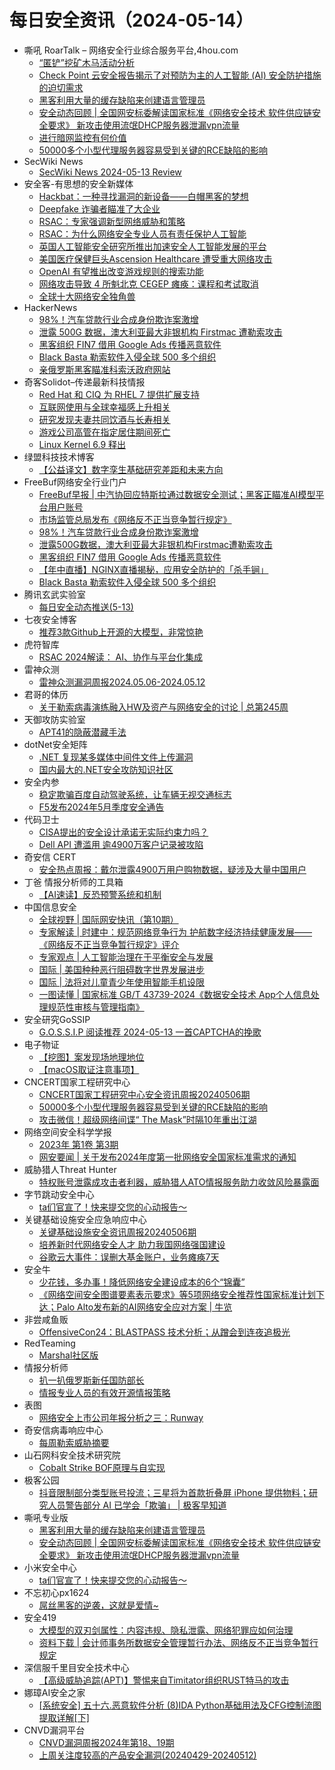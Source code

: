 # 每日安全资讯（2024-05-14）

- 嘶吼 RoarTalk – 网络安全行业综合服务平台,4hou.com
  - [“匿铲”挖矿木马活动分析](https://www.4hou.com/posts/6xkR)
  - [Check Point 云安全报告揭示了对预防为主的人工智能 (AI) 安全防护措施的迫切需求](https://www.4hou.com/posts/8zm3)
  - [黑客利用大量的缓存缺陷来创建语言管理员](https://www.4hou.com/posts/EXAg)
  - [安全动态回顾 | 全国网安标委解读国家标准《网络安全技术 软件供应链安全要求》  新攻击使用流氓DHCP服务器泄漏vpn流量](https://www.4hou.com/posts/7yl1)
  - [进行暗网监控有何价值](https://www.4hou.com/posts/rqPp)
  - [50000多个小型代理服务器容易受到关键的RCE缺陷的影响](https://www.4hou.com/posts/OXOr)
- SecWiki News
  - [SecWiki News 2024-05-13 Review](http://www.sec-wiki.com/?2024-05-13)
- 安全客-有思想的安全新媒体
  - [Hackbat：一种寻找漏洞的新设备——白帽黑客的梦想](https://www.anquanke.com/post/id/296451)
  - [Deepfake 诈骗者瞄准了大企业](https://www.anquanke.com/post/id/296448)
  - [RSAC：专家强调新型网络威胁和策略](https://www.anquanke.com/post/id/296446)
  - [RSAC：为什么网络安全专业人员有责任保护人工智能](https://www.anquanke.com/post/id/296443)
  - [英国人工智能安全研究所推出加速安全人工智能发展的平台](https://www.anquanke.com/post/id/296441)
  - [美国医疗保健巨头Ascension Healthcare 遭受重大网络攻击](https://www.anquanke.com/post/id/296438)
  - [OpenAI 有望推出改变游戏规则的搜索功能](https://www.anquanke.com/post/id/296435)
  - [网络攻击导致 4 所魁北克 CEGEP 瘫痪：课程和考试取消](https://www.anquanke.com/post/id/296433)
  - [全球十大网络安全独角兽](https://www.anquanke.com/post/id/296431)
- HackerNews
  - [98%！汽车贷款行业合成身份欺诈案激增](https://hackernews.cc/archives/52350)
  - [泄露 500G 数据，澳大利亚最大非银机构 Firstmac 遭勒索攻击](https://hackernews.cc/archives/52345)
  - [黑客组织 FIN7 借用 Google Ads 传播恶意软件](https://hackernews.cc/archives/52341)
  - [Black Basta 勒索软件入侵全球 500 多个组织](https://hackernews.cc/archives/52335)
  - [亲俄罗斯黑客瞄准科索沃政府网站](https://hackernews.cc/archives/52330)
- 奇客Solidot–传递最新科技情报
  - [Red Hat 和 CIQ 为 RHEL 7 提供扩展支持](https://www.solidot.org/story?sid=78151)
  - [互联网使用与全球幸福感上升相关](https://www.solidot.org/story?sid=78150)
  - [研究发现夫妻共同饮酒与长寿相关](https://www.solidot.org/story?sid=78149)
  - [游戏公司高管在指定居住期间死亡](https://www.solidot.org/story?sid=78148)
  - [Linux Kernel 6.9 释出](https://www.solidot.org/story?sid=78147)
- 绿盟科技技术博客
  - [【公益译文】数字孪生基础研究差距和未来方向](https://blog.nsfocus.net/rh-digital-twins/)
- FreeBuf网络安全行业门户
  - [FreeBuf早报 | 中汽协回应特斯拉通过数据安全测试；黑客正瞄准AI模型平台用户账号](https://www.freebuf.com/articles/400809.html)
  - [市场监管总局发布《网络反不正当竞争暂行规定》](https://www.freebuf.com/news/400798.html)
  - [98%！汽车贷款行业合成身份欺诈案激增](https://www.freebuf.com/news/400750.html)
  - [泄露500G数据，澳大利亚最大非银机构Firstmac遭勒索攻击](https://www.freebuf.com/news/400745.html)
  - [黑客组织 FIN7 借用 Google Ads 传播恶意软件](https://www.freebuf.com/news/400742.html)
  - [【年中直播】NGINX直播揭秘，应用安全防护的「杀手锏」](https://www.freebuf.com/news/400734.html)
  - [Black Basta 勒索软件入侵全球 500 多个组织](https://www.freebuf.com/news/400733.html)
- 腾讯玄武实验室
  - [每日安全动态推送(5-13)](https://mp.weixin.qq.com/s?__biz=MzA5NDYyNDI0MA==&mid=2651959636&idx=1&sn=fcd77c7662a52217e052da4d928b5d52&chksm=8baed1cbbcd958ddc1936f9ef91096e9709cf139c758f91b964525b4e7d1b80095d62ea77d13&scene=58&subscene=0#rd)
- 七夜安全博客
  - [推荐3款Github上开源的大模型，非常惊艳](https://mp.weixin.qq.com/s?__biz=MzIwODIxMjc4MQ==&mid=2651004965&idx=1&sn=b7227dabb04d5def91a31d0875f42f48&chksm=8cf10667bb868f718303f41671ccbbd4ce7cf67d23a7b520118155eb1cf74a458594e374013a&scene=58&subscene=0#rd)
- 虎符智库
  - [RSAC 2024解读： AI、协作与平台化集成](https://mp.weixin.qq.com/s?__biz=MzIwNjYwMTMyNQ==&mid=2247490119&idx=1&sn=d3151c70be30b05aab06275e0ef0d031&chksm=971e7745a069fe5300767e9c216e36546830768e503d2b98eec42abe2c4fbd305bf8982428e6&scene=58&subscene=0#rd)
- 雷神众测
  - [雷神众测漏洞周报2024.05.06-2024.05.12](https://mp.weixin.qq.com/s?__biz=MzI0NzEwOTM0MA==&mid=2652502914&idx=1&sn=c7b8d610785521f700a7f26929575d31&chksm=f2585831c52fd1271fbe0f0ef611550df41d5a0c6579ac0d411f403eae1ccedf52b67aa21e30&scene=58&subscene=0#rd)
- 君哥的体历
  - [关于勒索病毒演练融入HW及资产与网络安全的讨论 | 总第245周](https://mp.weixin.qq.com/s?__biz=MzI2MjQ1NTA4MA==&mid=2247491283&idx=1&sn=7b4544d5e7dcdca55563b836891d29d8&chksm=ea4bb494dd3c3d82be2b7cf7b2f702f8034d81c9b00b17cec9df3d33bb0a4ddc9a4240c7eeeb&scene=58&subscene=0#rd)
- 天御攻防实验室
  - [APT41的隐蔽潜藏手法](https://mp.weixin.qq.com/s?__biz=MzU0MzgyMzM2Nw==&mid=2247485715&idx=1&sn=6b576ac5713f3630c8e3649ef0466bfb&chksm=fb04ca7bcc73436dbc39ce9be0a26643abc72de0c272e3ec16d3ac5dd73342c0d2c6f6961e85&scene=58&subscene=0#rd)
- dotNet安全矩阵
  - [.NET 复现某多媒体中间件文件上传漏洞](https://mp.weixin.qq.com/s?__biz=MzUyOTc3NTQ5MA==&mid=2247491748&idx=1&sn=89fa3a9751cedae14e49cceecf0d536d&chksm=fa594e49cd2ec75fe8ac7405ee61da21c9104f657684b1e153ef57b5e7d8ac148c777297daee&scene=58&subscene=0#rd)
  - [国内最大的.NET安全攻防知识社区](https://mp.weixin.qq.com/s?__biz=MzUyOTc3NTQ5MA==&mid=2247491748&idx=2&sn=e33681b94eb297d3bddca0c3f67fc796&chksm=fa594e49cd2ec75f174d285b5f9fd30c9d04000924fa1c08ef6debfac9d9d71132b175a162a7&scene=58&subscene=0#rd)
- 安全内参
  - [稳定欺骗百度自动驾驶系统，让车辆无视交通标志](https://mp.weixin.qq.com/s?__biz=MzI4NDY2MDMwMw==&mid=2247511601&idx=1&sn=9b5a7f935e87503f172626ce906ce732&chksm=ebfae911dc8d600779d1a6d56be0ecfbc542650e3e20ee9acd3a926ef11096b784445377870f&scene=58&subscene=0#rd)
  - [F5发布2024年5月季度安全通告](https://mp.weixin.qq.com/s?__biz=MzI4NDY2MDMwMw==&mid=2247511601&idx=2&sn=0e9b735cecc79749096aa057b0e571cf&chksm=ebfae911dc8d6007ef8cedfabbbd518799479228fe5c54c950ada66de4ac828b189a0344681f&scene=58&subscene=0#rd)
- 代码卫士
  - [CISA提出的安全设计承诺无实际约束力吗？](https://mp.weixin.qq.com/s?__biz=MzI2NTg4OTc5Nw==&mid=2247519473&idx=1&sn=76719fb046d517becc70a14d000736b0&chksm=ea94bd9bdde3348d282aac5f585cddc037e1177a9c37e2da65884e0b494c5e32fed91221d3be&scene=58&subscene=0#rd)
  - [Dell API 遭滥用 逾4900万客户记录被攻陷](https://mp.weixin.qq.com/s?__biz=MzI2NTg4OTc5Nw==&mid=2247519473&idx=2&sn=73a7fe5d8c092b3ecb377410d2f6b9b3&chksm=ea94bd9bdde3348d56b3881455d7c0e9000e5905af5c3c91dcb9d20fc87de0812f7a771ea106&scene=58&subscene=0#rd)
- 奇安信 CERT
  - [安全热点周报：戴尔泄露4900万用户购物数据，疑涉及大量中国用户](https://mp.weixin.qq.com/s?__biz=MzU5NDgxODU1MQ==&mid=2247501026&idx=1&sn=6196b420edb179e84829c5536950bb18&chksm=fe79e07ac90e696cb8930a85fccf1bebfaafafc865946348a1e9da0f84e986d0f2a23089ac46&scene=58&subscene=0#rd)
- 丁爸 情报分析师的工具箱
  - [【AI速读】反恐预警系统和机制](https://mp.weixin.qq.com/s?__biz=MzI2MTE0NTE3Mw==&mid=2651143711&idx=1&sn=27f58dd6bf7a231a5d78ee8616724f70&chksm=f1af4925c6d8c033c84751eb58999e94ef03223dfe184e10279573ce02eb634287d696d2e841&scene=58&subscene=0#rd)
- 中国信息安全
  - [全球视野 | 国际网安快讯（第10期）](https://mp.weixin.qq.com/s?__biz=MzA5MzE5MDAzOA==&mid=2664213050&idx=1&sn=ef8227eeacd4613e0c15191bdcd68207&chksm=8b59a8c3bc2e21d52e7e75e2084ad055941dda56abc2ea29bded6ff43bd3b2ba5b3e29ce5e3c&scene=58&subscene=0#rd)
  - [专家解读 | 时建中：规范网络竞争行为 护航数字经济持续健康发展——《网络反不正当竞争暂行规定》评介](https://mp.weixin.qq.com/s?__biz=MzA5MzE5MDAzOA==&mid=2664213050&idx=2&sn=a94ccfd8f9cbf9f07c172e715b67d41c&chksm=8b59a8c3bc2e21d59a16cb360451437f0004aeade2217652bcfd6f9b8f604c7a355100c863b3&scene=58&subscene=0#rd)
  - [专家观点 | 人工智能治理在于平衡安全与发展](https://mp.weixin.qq.com/s?__biz=MzA5MzE5MDAzOA==&mid=2664213050&idx=3&sn=54dfbf400bce29354fefc2fbfbbec708&chksm=8b59a8c3bc2e21d5ec7acf38bae6d68ddc59ab13ec638b6da729ef007748a5c75ee806ccf73a&scene=58&subscene=0#rd)
  - [国际 | 美国种种恶行阻碍数字世界发展进步](https://mp.weixin.qq.com/s?__biz=MzA5MzE5MDAzOA==&mid=2664213050&idx=4&sn=652022f14548dfb9541127355170f799&chksm=8b59a8c3bc2e21d56607c7b0bdb0d857a6621fab193ba63273cd9ea1615515cb12eaa4f55704&scene=58&subscene=0#rd)
  - [国际 | 法将对儿童青少年使用智能手机设限](https://mp.weixin.qq.com/s?__biz=MzA5MzE5MDAzOA==&mid=2664213050&idx=5&sn=34151c217b7fa194420f324379d13eaa&chksm=8b59a8c3bc2e21d5575cc12afa8068d52f0c778da1dcdc1aa430abeaa2c9b4fd913f7304352b&scene=58&subscene=0#rd)
  - [一图读懂 | 国家标准 GB/T 43739-2024《数据安全技术 App个人信息处理规范性审核与管理指南》](https://mp.weixin.qq.com/s?__biz=MzA5MzE5MDAzOA==&mid=2664213050&idx=6&sn=a25ed4ad552fa43990314f481fbd76d1&chksm=8b59a8c3bc2e21d56d9210e82cabbfe9f4d929078f4ecfdf5459e0c73569356cb3f4bc5cef71&scene=58&subscene=0#rd)
- 安全研究GoSSIP
  - [G.O.S.S.I.P 阅读推荐 2024-05-13 一首CAPTCHA的挽歌](https://mp.weixin.qq.com/s?__biz=Mzg5ODUxMzg0Ng==&mid=2247498003&idx=1&sn=2517795165313e8ad89bb2dd08d4fa9e&chksm=c063d7caf7145edc505c238a7aa1f12d1f7e329f65b6fd57a6257a27bb8d427749101578ceee&scene=58&subscene=0#rd)
- 电子物证
  - [【挖图】案发现场地理地位](https://mp.weixin.qq.com/s?__biz=MzAwNDcwMDgzMA==&mid=2651047247&idx=1&sn=92faac6b33f83eb23c1b414990dbfd8c&chksm=80d08abeb7a703a8420626d60e45ba1c6595d2bda437204f19e398e22a622837adcdbef9c96e&scene=58&subscene=0#rd)
  - [【macOS取证注意事项】](https://mp.weixin.qq.com/s?__biz=MzAwNDcwMDgzMA==&mid=2651047247&idx=2&sn=cdaaf08eb00499b1be721e5d49b390cd&chksm=80d08abeb7a703a865227a6f46b8235df5981d009c1edef25bc43eea9318840f3f98947e1cff&scene=58&subscene=0#rd)
- CNCERT国家工程研究中心
  - [CNCERT国家工程研究中心安全资讯周报20240506期](https://mp.weixin.qq.com/s?__biz=MzUzNDYxOTA1NA==&mid=2247544558&idx=1&sn=92b9f16912d38fc3a961c304d7794b99&chksm=fa93982fcde4113976f6d010abf95f892250901f9c334a521e05eff490c900abb40aa2df960c&scene=58&subscene=0#rd)
  - [50000多个小型代理服务器容易受到关键的RCE缺陷的影响](https://mp.weixin.qq.com/s?__biz=MzUzNDYxOTA1NA==&mid=2247544558&idx=2&sn=a5cb08a6ef84b0057b2b9edff65748b9&chksm=fa93982fcde41139e2140ea8492eb59dcec26028ffffebd1447b590a365f89aa3dbde82da963&scene=58&subscene=0#rd)
  - [攻击微信！超级网络间谍“ The Mask”时隔10年重出江湖](https://mp.weixin.qq.com/s?__biz=MzUzNDYxOTA1NA==&mid=2247544558&idx=3&sn=2b1a3f1dfd66f8af0be58a39d9a74c90&chksm=fa93982fcde41139029046877c16808589898daa03db8b1ec38c24116eb2e7c78d274339c532&scene=58&subscene=0#rd)
- 网络空间安全科学学报
  - [2023年 第1卷 第3期](https://mp.weixin.qq.com/s?__biz=MzI0NjU2NDMwNQ==&mid=2247499920&idx=1&sn=70b82faee295ac99a40d72c0e9dcbb13&chksm=e9bfd42edec85d38c7f0b983294c2b00f02b99812612480f1a111fdc218e68fa5079781e3efd&scene=58&subscene=0#rd)
  - [网安要闻 | 关于发布2024年度第一批网络安全国家标准需求的通知](https://mp.weixin.qq.com/s?__biz=MzI0NjU2NDMwNQ==&mid=2247499920&idx=3&sn=b226a67c142f01de6dc2c30feac79bb7&chksm=e9bfd42edec85d386a0015754da7dd647e030538d63b3af007f8922e3ccfd06dd14b88a536a2&scene=58&subscene=0#rd)
- 威胁猎人Threat Hunter
  - [特权账号泄露成攻击者利器，威胁猎人ATO情报服务助力收敛风险暴露面](https://mp.weixin.qq.com/s?__biz=MzI3NDY3NDUxNg==&mid=2247497280&idx=1&sn=75888c7daccc90c95a66cbe976a39f03&chksm=eb12d07bdc65596de942bf318c0950774ed713ffa897418292fc18b5835924d94d13f954924d&scene=58&subscene=0#rd)
- 字节跳动安全中心
  - [ta们官宣了！快来提交您的心动报告～](https://mp.weixin.qq.com/s?__biz=MzUzMzcyMDYzMw==&mid=2247493023&idx=1&sn=5814d56b15ace2ea7b3b2480d6eaf6b9&chksm=fa9d1ec9cdea97df449838a69799c3ea6ae2cc1fb2fe7c1ccb43546a49e916986c194b1a1fdb&scene=58&subscene=0#rd)
- 关键基础设施安全应急响应中心
  - [关键基础设施安全资讯周报20240506期](https://mp.weixin.qq.com/s?__biz=MzkyMzAwMDEyNg==&mid=2247543685&idx=1&sn=6d46c10680b8c4d6e866c01bc86d0a0d&chksm=c1e9a7d4f69e2ec2252581a16cf4e7bc31994c04f74fed07e66ed544918765193088f01707f3&scene=58&subscene=0#rd)
  - [培养新时代网络安全人才 助力我国网络强国建设](https://mp.weixin.qq.com/s?__biz=MzkyMzAwMDEyNg==&mid=2247543685&idx=2&sn=17f8c287e662f5c29a540e818d8ad5e4&chksm=c1e9a7d4f69e2ec2891e09b4effd87ddc4f3f502183af24361f32f07189bba5b1c98dd6caa32&scene=58&subscene=0#rd)
  - [谷歌云大事件：误删大基金账户，业务瘫痪7天](https://mp.weixin.qq.com/s?__biz=MzkyMzAwMDEyNg==&mid=2247543685&idx=3&sn=140837b01cf56c88e74e1cc28d5c00a1&chksm=c1e9a7d4f69e2ec289b5bfe3a3264f721172b379a6f3a6004508ee51aa3111b277dc4c84a27c&scene=58&subscene=0#rd)
- 安全牛
  - [少花钱，多办事！降低网络安全建设成本的6个“锦囊”](https://mp.weixin.qq.com/s?__biz=MjM5Njc3NjM4MA==&mid=2651129606&idx=1&sn=a5eaddcbaeba0de89b95636c39471212&chksm=bd15b7d58a623ec30e30ebdcb270e56936c27dd32e3dcea3ab905cd40a5a3cb3eae6c3691fca&scene=58&subscene=0#rd)
  - [《网络空间安全图谱要素表示要求》等5项网络安全推荐性国家标准计划下达；Palo Alto发布新的AI网络安全应对方案 | 牛览](https://mp.weixin.qq.com/s?__biz=MjM5Njc3NjM4MA==&mid=2651129606&idx=2&sn=d18d8df3f4fc61c1f53d67b10b66eb05&chksm=bd15b7d58a623ec3067f72233cac978144af90f9c58b0ff50bd830393f5dda607ea3ccc82fcb&scene=58&subscene=0#rd)
- 非尝咸鱼贩
  - [OffensiveCon24：BLASTPASS 技术分析；从蹭会到连夜追极光](https://mp.weixin.qq.com/s?__biz=Mzk0NDE3MTkzNQ==&mid=2247485381&idx=1&sn=fb14149b0a3b3560d2b313fee9d631d0&chksm=c329f935f45e702334e0ff11d11c3070b904a53d96c56ec42bb3b6a07931a02ebd563e324449&scene=58&subscene=0#rd)
- RedTeaming
  - [Marshal社区版](https://mp.weixin.qq.com/s?__biz=MzUyMDgzMDMyMg==&mid=2247484458&idx=1&sn=f2004c4d4e13c3a432abe3f89ff4b474&chksm=f9e52837ce92a1218ef3d044c805feedd4e27852424df4ba6256b0cb8781349b1d0e4ed85276&scene=58&subscene=0#rd)
- 情报分析师
  - [扒一扒俄罗斯新任国防部长](https://mp.weixin.qq.com/s?__biz=MzA3Mjc1MTkwOA==&mid=2650549425&idx=1&sn=50d76e1751015dde3a66871059e41d54&chksm=871102fab0668bec02f778bd48379077f981f06507b1e82130e7546acec82f956bbc13c8ea33&scene=58&subscene=0#rd)
  - [情报专业人员的有效开源情报策略](https://mp.weixin.qq.com/s?__biz=MzA3Mjc1MTkwOA==&mid=2650549425&idx=2&sn=4d5aac393fe342708ba3e6430f303ecc&chksm=871102fab0668beca53e10498a5884938ded9cc24f109ae647a5f1edeb07f560263f23f15204&scene=58&subscene=0#rd)
- 表图
  - [网络安全上市公司年报分析之三：Runway](https://mp.weixin.qq.com/s?__biz=MzUzOTI4NDQ3NA==&mid=2247484569&idx=1&sn=f3bd1b5ef16bff111e1820635570645f&chksm=facb820ccdbc0b1a85451bff1f4cce50cb6715b5a330ececdf5c214a5ff8c7adcafaa49244a7&scene=58&subscene=0#rd)
- 奇安信病毒响应中心
  - [每周勒索威胁摘要](https://mp.weixin.qq.com/s?__biz=MzI5Mzg5MDM3NQ==&mid=2247494039&idx=1&sn=a9493a5062f7b84fb65314854eaa22de&chksm=ec6999bfdb1e10a9f4f45449c1cebae5d700cd66dad13dc83c732d4e6ff1582ccd463e2886a0&scene=58&subscene=0#rd)
- 山石网科安全技术研究院
  - [​Cobalt Strike BOF原理与自实现](https://mp.weixin.qq.com/s?__biz=MzUzMDUxNTE1Mw==&mid=2247506020&idx=1&sn=9df1b413ff52a35a49aa5867c0f6562b&chksm=fa520ddacd2584cc1648e5b415bd4dbac9e89e8beadc57dad12cce8bad0c26457f518be7be83&scene=58&subscene=0#rd)
- 极客公园
  - [抖音限制部分类型账号投流；三星将为首款折叠屏 iPhone 提供物料；研究人员警告部分 AI 已学会「欺骗」 | 极客早知道](https://mp.weixin.qq.com/s?__biz=MTMwNDMwODQ0MQ==&mid=2653041097&idx=1&sn=5402c9d34eabca939c67e5dc69937a43&chksm=7e574c7f4920c5695370a3935f68ca1d5bbf4ee70ff022a7384dfc695a079dcbff4ce21c7c1a&scene=58&subscene=0#rd)
- 嘶吼专业版
  - [黑客利用大量的缓存缺陷来创建语言管理员](https://mp.weixin.qq.com/s?__biz=MzI0MDY1MDU4MQ==&mid=2247575182&idx=1&sn=ea08d8cb209ecc5e8d12d4d7127d1516&chksm=e91476b4de63ffa26e63934e248fe29fa43340aadbbff616ca8043e5a8089cf0760f03c8a4c3&scene=58&subscene=0#rd)
  - [安全动态回顾 | 全国网安标委解读国家标准《网络安全技术 软件供应链安全要求》  新攻击使用流氓DHCP服务器泄漏vpn流量](https://mp.weixin.qq.com/s?__biz=MzI0MDY1MDU4MQ==&mid=2247575182&idx=2&sn=4a989843beb173c976fa757ae1ce43d8&chksm=e91476b4de63ffa23dad32fa74612faa784d88c7d6cd0ef6bcbd4a79608d0999fb5706ede749&scene=58&subscene=0#rd)
- 小米安全中心
  - [ta们官宣了！快来提交您的心动报告～](https://mp.weixin.qq.com/s?__biz=MzI2NzI2OTExNA==&mid=2247516721&idx=1&sn=2ec638ba1c7bfcfd088083bf1287dc41&chksm=ea83a4a4ddf42db2e16247f785918359539a38469044c1e38bdb0e611663a16b8c9e9d511837&scene=58&subscene=0#rd)
- 不忘初心px1624
  - [屌丝黑客的逆袭，这就是爱情~](https://mp.weixin.qq.com/s?__biz=Mzg2OTU0NDExMA==&mid=2247483840&idx=1&sn=48b76e401c4eb3c23bbfdeca90f090ef&chksm=ce9a3801f9edb117b79cd0b61021c475053f02023e19afb712aa04ed0d7a4af5ac782271440a&scene=58&subscene=0#rd)
- 安全419
  - [大模型的双刃剑属性：内容违规、隐私泄露、网络犯罪应如何治理](https://mp.weixin.qq.com/s?__biz=MzUyMDQ4OTkyMg==&mid=2247539456&idx=1&sn=a5b707114c3c4aaabed5f300fa15e094&chksm=f9eb85adce9c0cbba0d9d515667c5b2ac924b43f1177cf05ad1d07e04ba89baf877734507a08&scene=58&subscene=0#rd)
  - [资料下载 | 会计师事务所数据安全管理暂行办法、网络反不正当竞争暂行规定](https://mp.weixin.qq.com/s?__biz=MzUyMDQ4OTkyMg==&mid=2247539456&idx=2&sn=afeaabf4f183bbe5fa83ee602c62e221&chksm=f9eb85adce9c0cbb81ef8e7c8b0866904e4d92fd200d54f181a8ef883ec1e6b30220ccd9b576&scene=58&subscene=0#rd)
- 深信服千里目安全技术中心
  - [【高级威胁追踪(APT)】警惕来自Timitator组织RUST特马的攻击](https://mp.weixin.qq.com/s?__biz=Mzg2NjgzNjA5NQ==&mid=2247522792&idx=1&sn=55d6a40ba6d0b31d493bebae3387bd3c&chksm=ce4612f8f9319beec40709aafd7b29d3f3158f9b2f2a2c27ba22ca000736385ec950df828b4c&scene=58&subscene=0#rd)
- 娜璋AI安全之家
  - [[系统安全] 五十六.恶意软件分析 (8)IDA Python基础用法及CFG控制流图提取详解[下]](https://mp.weixin.qq.com/s?__biz=Mzg5MTM5ODU2Mg==&mid=2247499950&idx=1&sn=3569e2b137b91a9e949b59f984999574&chksm=cfcf7063f8b8f9753ad20e881c65919f57679459a198d3b7b23af25b40a8de67e96e091d8b2e&scene=58&subscene=0#rd)
- CNVD漏洞平台
  - [CNVD漏洞周报2024年第18、19期](https://mp.weixin.qq.com/s?__biz=MzU3ODM2NTg2Mg==&mid=2247494740&idx=1&sn=1a40e7e45f9deeb5e4262e50bf0e0b74&chksm=fd74dc9dca03558b25ed818febf058e79da19eadad2858c8ce84ab8323492ba22d775c381bb4&scene=58&subscene=0#rd)
  - [上周关注度较高的产品安全漏洞(20240429-20240512)](https://mp.weixin.qq.com/s?__biz=MzU3ODM2NTg2Mg==&mid=2247494740&idx=2&sn=7e4d64b452c43af861d4845fe6268daf&chksm=fd74dc9dca03558b6fa95635bf6e2f36bad0b846e1e99a5c43c0caa8316259cb990bf056340d&scene=58&subscene=0#rd)
